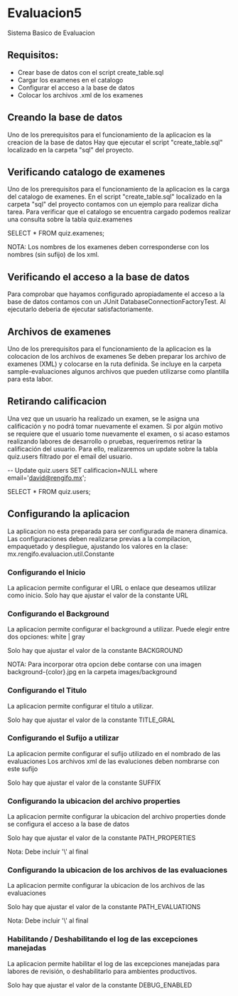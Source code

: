# Evaluacion5
Sistema Basico de Evaluacion

## Requisitos:

- Crear base de datos con el script create_table.sql
- Cargar los examenes en el catalogo
- Configurar el acceso a la base de datos
- Colocar los archivos .xml de los examenes

## Creando la base de datos

Uno de los prerequisitos para el funcionamiento de la aplicacion es la creacion de la base de datos
Hay que ejecutar el script "create_table.sql" localizado en la carpeta "sql" del proyecto.

## Verificando catalogo de examenes

Uno de los prerequisitos para el funcionamiento de la aplicacion es la carga del catalogo de examenes.
En el script "create_table.sql" localizado en la carpeta "sql" del proyecto contamos con un ejemplo para realizar dicha tarea.
Para verificar que el catalogo se encuentra cargado podemos realizar una consulta sobre la tabla quiz.examenes

SELECT * FROM quiz.examenes;

NOTA: Los nombres de los examenes deben corresponderse con los nombres (sin sufijo) de los xml.

## Verificando el acceso a la base de datos

Para comprobar que hayamos configurado apropiadamente el acceso a la base de datos contamos con un JUnit 
DatabaseConnectionFactoryTest. Al ejecutarlo deberia de ejecutar satisfactoriamente.

## Archivos de examenes

Uno de los prerequisitos para el funcionamiento de la aplicacion es la colocacion de los archivos de examenes
Se deben preparar los archivo de examenes (XML) y colocarse en la ruta definida.
Se incluye en la carpeta sample-evaluaciones algunos archivos que pueden utilizarse como plantilla para esta labor.


## Retirando calificacion

Una vez que un usuario ha realizado un examen, 
se le asigna una calificación y no podrá tomar nuevamente el examen.
Si por algún motivo se requiere que el usuario tome nuevamente el examen,
o si acaso estamos realizando labores de desarrollo o pruebas, 
requeriremos retirar la calificación del usuario. Para ello, 
realizaremos un update sobre la tabla quiz.users filtrado por el email del usuario.

-- Update quiz.users SET calificacion=NULL where email='david@rengifo.mx';

SELECT * FROM quiz.users;


## Configurando la aplicacion

La aplicacion no esta preparada para ser configurada de manera dinamica. 
Las configuraciones deben realizarse previas a la compilacion, empaquetado y despliegue,
ajustando los valores en la clase: mx.rengifo.evaluacion.util.Constante

### Configurando el Inicio

La aplicacion permite configurar el URL o enlace que deseamos utilizar como inicio.
Solo hay que ajustar el valor de la constante URL

### Configurando el Background

La aplicacion permite configurar el background a utilizar. 
Puede elegir entre dos opciones: white | gray

Solo hay que ajustar el valor de la constante BACKGROUND

NOTA: Para incorporar otra opcion debe contarse con una imagen background-{color}.jpg
     en la carpeta images/background

### Configurando el Titulo

La aplicacion permite configurar el titulo a utilizar. 

Solo hay que ajustar el valor de la constante TITLE_GRAL

### Configurando el Sufijo a utilizar

La aplicacion permite configurar el sufijo utilizado en el nombrado de las evaluaciones
Los archivos xml de las evaluciones deben nombrarse con este sufijo

Solo hay que ajustar el valor de la constante SUFFIX

### Configurando la ubicacion del archivo properties

La aplicacion permite configurar la ubicacion del archivo properties donde se configura el acceso a la base de datos

Solo hay que ajustar el valor de la constante PATH_PROPERTIES

Nota: Debe incluir '\\' al final

### Configurando la ubicacion de los archivos de las evaluaciones

La aplicacion permite configurar la ubicacion de los archivos de las evaluaciones

Solo hay que ajustar el valor de la constante PATH_EVALUATIONS

Nota: Debe incluir '\\' al final

### Habilitando / Deshabilitando el log de las excepciones manejadas

La aplicacion permite habilitar el log de las excepciones manejadas para labores de revisión,
o deshabilitarlo para ambientes productivos.

Solo hay que ajustar el valor de la constante DEBUG_ENABLED


